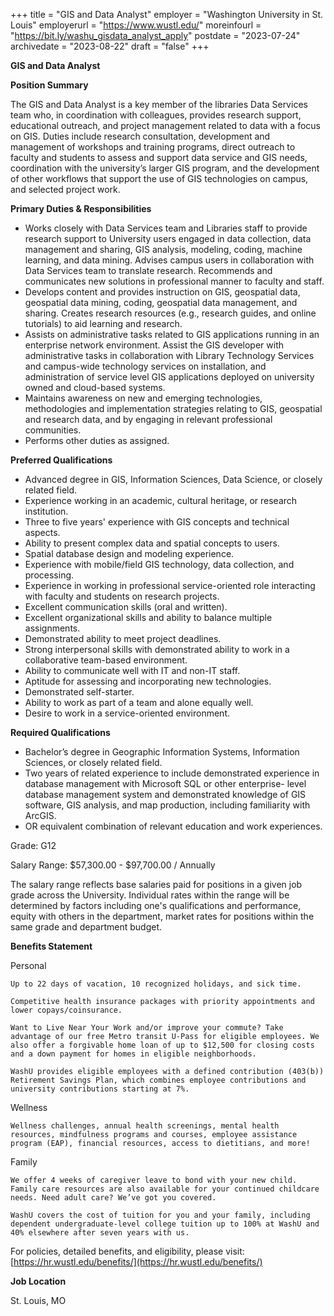 +++
title = "GIS and Data Analyst"
employer = "Washington University in St. Louis"
employerurl = "https://www.wustl.edu/"
moreinfourl = "https://bit.ly/washu_gisdata_analyst_apply"
postdate = "2023-07-24"
archivedate = "2023-08-22"
draft = "false"
+++

**GIS and Data Analyst**

**Position Summary**

The GIS and Data Analyst is a key member of the libraries Data Services team who, in coordination with colleagues, provides research support, educational outreach, and project management related to data with a focus on GIS. Duties include research consultation, development and management of workshops and training programs, direct outreach to faculty and students to assess and support data service and GIS needs, coordination with the university’s larger GIS program, and the development of other workflows that support the use of GIS technologies on campus, and selected project work.

**Primary Duties & Responsibilities**

- Works closely with Data Services team and Libraries staff to provide research support to University users engaged in data collection, data management and sharing, GIS analysis, modeling, coding, machine learning, and data mining. Advises campus users in collaboration with Data Services team to translate research. Recommends and communicates new solutions in professional manner to faculty and staff.
- Develops content and provides instruction on GIS, geospatial data, geospatial data mining, coding, geospatial data management, and sharing. Creates research resources (e.g., research guides, and online tutorials) to aid learning and research.
- Assists on administrative tasks related to GIS applications running in an enterprise network environment. Assist the GIS developer with administrative tasks in collaboration with Library Technology Services and campus-wide technology services on installation, and administration of service level GIS applications deployed on university owned and cloud-based systems.
- Maintains awareness on new and emerging technologies, methodologies and implementation strategies relating to GIS, geospatial and research data, and by engaging in relevant professional communities.
- Performs other duties as assigned.

**Preferred Qualifications**

- Advanced degree in GIS, Information Sciences, Data Science, or closely related field. 
- Experience working in an academic, cultural heritage, or research institution.
- Three to five years' experience with GIS concepts and technical aspects. 
- Ability to present complex data and spatial concepts to users. 
- Spatial database design and modeling experience. 
- Experience with mobile/field GIS technology, data collection, and processing.
- Experience in working in professional service-oriented role interacting with faculty and students on research projects.
- Excellent communication skills (oral and written).
- Excellent organizational skills and ability to balance multiple assignments.
- Demonstrated ability to meet project deadlines.
- Strong interpersonal skills with demonstrated ability to work in a collaborative team-based environment.
- Ability to communicate well with IT and non-IT staff.
- Aptitude for assessing and incorporating new technologies.
- Demonstrated self-starter.
- Ability to work as part of a team and alone equally well.
- Desire to work in a service-oriented environment.

**Required Qualifications**

- Bachelor’s degree in Geographic Information Systems, Information Sciences, or closely related field.
- Two years of related experience to include demonstrated experience in database management with Microsoft SQL or other enterprise- level database management system and demonstrated knowledge of GIS software, GIS analysis, and map production, including familiarity with ArcGIS.
- OR equivalent combination of relevant education and work experiences.                  

Grade: G12

Salary Range: $57,300.00 - $97,700.00 / Annually

The salary range reflects base salaries paid for positions in a given job grade across the University. Individual rates within the range will be determined by factors including one's qualifications and performance, equity with others in the department, market rates for positions within the same grade and department budget.

**Benefits Statement**

Personal

    Up to 22 days of vacation, 10 recognized holidays, and sick time.

    Competitive health insurance packages with priority appointments and lower copays/coinsurance.

    Want to Live Near Your Work and/or improve your commute? Take advantage of our free Metro transit U-Pass for eligible employees. We also offer a forgivable home loan of up to $12,500 for closing costs and a down payment for homes in eligible neighborhoods.

    WashU provides eligible employees with a defined contribution (403(b)) Retirement Savings Plan, which combines employee contributions and university contributions starting at 7%.

Wellness

    Wellness challenges, annual health screenings, mental health resources, mindfulness programs and courses, employee assistance program (EAP), financial resources, access to dietitians, and more!

Family

    We offer 4 weeks of caregiver leave to bond with your new child. Family care resources are also available for your continued childcare needs. Need adult care? We’ve got you covered.

    WashU covers the cost of tuition for you and your family, including dependent undergraduate-level college tuition up to 100% at WashU and 40% elsewhere after seven years with us.

For policies, detailed benefits, and eligibility, please visit: [https://hr.wustl.edu/benefits/](https://hr.wustl.edu/benefits/)

**Job Location**

St. Louis, MO
